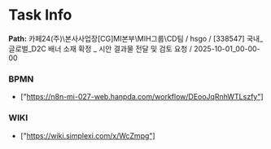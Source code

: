 # Task Info

**Path:** 카페24(주)\본사사업장\[CG]MI본부\MIH그룹\CD팀 / hsgo / [338547] 국내_글로벌_D2C 배너 소재 확정 _ 시안 결과물 전달 및 검토 요청 / 2025-10-01_00-00-00

### BPMN
- ["https://n8n-mi-027-web.hanpda.com/workflow/DEooJqRnhWTLszfy"]

### WIKI
- ["https://wiki.simplexi.com/x/WcZmpg"]

